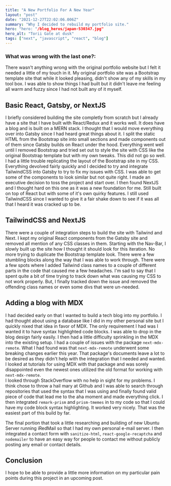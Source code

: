 ```yaml
---
title: "A New Portfolio For A New Year"
layout: "post"
date: "2021-12-27T22:02:06.006Z"
summary: "Why I decided to rebuild my portfolio site."
hero: "hero: "/blog_heros/japan-530347.jpg"
hero_alt: "Torii Gate at dusk"
tags: ["next", "javascript", "react", "blog"]
---
```


### What was wrong with the last one?:

There wasn't anything wrong with the original portfolio website but I felt it needed a little of my touch in it. My original portfolio site was a Bootstrap template site that while it looked pleasing, didn't show any of my skills in my tool box. I was able to show things I had built but it didn't leave me feeling all warm and fuzzy since I had not built any of it myself.

## Basic React, Gatsby, or NextJS

I briefly considered building the site completly from scratch but I already have a site that I have built with React/Redux and it works well. It does have a blog and is built on a MERN stack.
I thought that I would move everything over into Gatsby since I had heard great things about it. I split the static HTML from the Bootstrap site into small sections and made components out of them since Gatsby builds on React under the hood. Everything went well until I removed Bootstrap and tried set out to style the site with CSS like the original Bootstrap template but with my own tweaks. This did not go so well.
I had a little trouble replicating the layout of the Bootstrap site in my CSS. Everything devolved fairly quickly and I decided to try and integrate TailwindCSS into Gatsby to try to fix my issues with CSS. I was able to get some of the components to look similar but not quite right. I made an executive decision to toss the project and start over.
I then found NextJS and I thought hard on this one as it was a new foundation for me. Still built on top of React but with some of it's own quirky features. I still used TailwindCSS since I wanted to give it a fair shake down to see if it was all that I heard it was cracked up to be.

## TailwindCSS and NextJS

There were a couple of integration steps to build the site with Tailwind and Next. I kept my original React components from the Gatsby site and removed all mention of any CSS classes in them. Starting with the Nav-Bar, I slowly built up the site how I thought it should look for this iteration. No more trying to duplicate the Bootstrap template look.
There were a few stumbling blocks along the way that I was able to work through. There were a few spots where I added Tailwind class names to a couple of different parts in the code that caused me a few headaches. I'm sad to say that I spent quite a bit of time trying to track down what was causing my CSS to not work properly. But, I finally tracked down the issue and removed the offending class names or even some divs that were un-needed.

## Adding a blog with MDX

I had decided early on that I wanted to build a tech blog into my portfolio. I had thought about using a database like I did in my other personal site but I quickly nixed that idea in favor of MDX. The only requirement I had was I wanted it to have syntax highlighted code blocks. I was able to drop in the blog design fairly easily.
I then had a little difficulty sprinkling in the MDX into the existing setup. I had a couple of issues with the package `next-mdx-remote`.
What I had found was that `next-mdx-remote` underwent some breaking changes earlier this year. That package's documents leave a lot to be desired as they didn't help with the integration that I needed and wanted. I looked at tutorials for using MDX with that package and was sorely disappointed even the newest ones utilized the old format for working with `next-mdx-remote`.  
I looked through StackOverflow with no help in sight for my problems. I think chose to throw a hail mary at Github and I was able to search through repositories that used the syntax that I was using and finally found valid piece of code that lead me to the aha moment and made everything click.
I then integrated `remark-prism` and `prism-tmemes` in to my code so that I could have my code block syntax highlighting. It worked very nicely. That was the easiest part of this build by far.

The final portion that took a little researching and building of new Ubuntu Server running iRedMail so that I had my own personal e-mail server. I then integrated a contact form with `sanitize-html`, `react-google-recaptcha` and `nodemailer` to have an easy way for people to contact me without publicly posting any email or contact details.

## Conclusion

I hope to be able to provide a little more information on my particular pain points during this project in an upcoming post.
